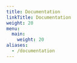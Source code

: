 ```yaml
---
title: Documentation
linkTitle: Documentation
weight: 20
menu:
  main:
    weight: 20
aliases:
  - /documentation
---
```

